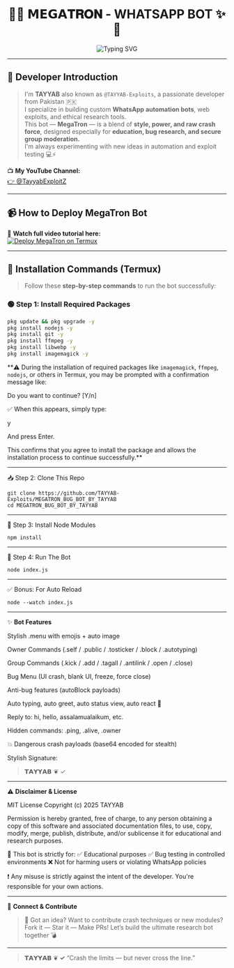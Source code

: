 
<h1 align="center">🤖✨ 𝗠𝗘𝗚𝗔𝐓𝐑𝐎𝐍 - WHATSAPP BOT ✨🤖</h1>
<p align="center">
   <img src="https://readme-typing-svg.demolab.com?font=Fira+Code&size=22&pause=1000&color=00FF9F&center=true&width=440&lines=Created+By+TAYYAB+%E2%9D%A6%EF%B8%8F+✓;Powerful+BugBot+With+Crash+Features;Built+With+🔥+Baileys+API" alt="Typing SVG" />
</p>

---

## 👑 Developer Introduction

> I'm **TAYYAB** also known as `@TAYYAB-Exploits`, a passionate developer from Pakistan 🇵🇰  
I specialize in building custom **WhatsApp automation bots**, web exploits, and ethical research tools.  
This bot — **MegaTron** — is a blend of **style, power, and raw crash force**, designed especially for **education, bug research, and secure group moderation.**  
I'm always experimenting with new ideas in automation and exploit testing 💻⚡

📺 **My YouTube Channel:**  
[👉 @TayyabExploitZ](https://www.youtube.com/@TayyabExploitZ)

---

## 📹 How to Deploy MegaTron Bot

🎥 **Watch full video tutorial here:**  
[![Deploy MegaTron on Termux](https://img.shields.io/badge/YOUTUBE-WATCH%20NOW-red?logo=youtube)](https://youtu.be/fSxWt660Z2U?si=gSJYdiLIYvOFIvuZ)

---

## 🚀 Installation Commands (Termux)

> Follow these **step-by-step commands** to run the bot successfully:

### 🟢 Step 1: Install Required Packages
```bash
pkg update && pkg upgrade -y
pkg install nodejs -y
pkg install git -y
pkg install ffmpeg -y
pkg install libwebp -y
pkg install imagemagick -y
```
**⚠️ During the installation of required packages like `imagemagick`, `ffmpeg`, `nodejs`, or others in Termux, you may be prompted with a confirmation message like:

Do you want to continue? [Y/n]

✅ When this appears, simply type:

y

And press Enter.

This confirms that you agree to install the package and allows the installation process to continue successfully.**

---

📥 Step 2: Clone This Repo

```
git clone https://github.com/TAYYAB-Exploits/MEGATRON_BUG_BOT_BY_TAYYAB
cd MEGATRON_BUG_BOT_BY_TAYYAB
```

---

🧱 Step 3: Install Node Modules
```
npm install
```

---

🔐 Step 4: Run The Bot
```
node index.js
```

---

✅ Bonus: For Auto Reload
```
node --watch index.js
```

---

✨ **Bot Features**

Stylish .menu with emojis + auto image

Owner Commands (.self / .public / .tosticker / .block / .autotyping)

Group Commands (.kick / .add / .tagall / .antilink / .open / .close)

Bug Menu (UI crash, blank UI, freeze, force close)

Anti-bug features (autoBlock payloads)

Auto typing, auto greet, auto status view, auto react 💖

Reply to: hi, hello, assalamualaikum, etc.

Hidden commands: .ping, .alive, .owner

💥 Dangerous crash payloads (base64 encoded for stealth)

Stylish Signature:

> 𝗧𝗔𝗬𝗬𝗔𝗕 ❦️ ✓





---

⚠️ **Disclaimer & License**

MIT License
Copyright (c) 2025 TAYYAB

Permission is hereby granted, free of charge, to any person obtaining a copy
of this software and associated documentation files, to use, copy, modify, merge,
publish, distribute, and/or sublicense it for educational and research purposes.

🚫 This bot is strictly for:
✅ Educational purposes
✅ Bug testing in controlled environments
❌ Not for harming users or violating WhatsApp policies

❗ Any misuse is strictly against the intent of the developer. You're responsible for your own actions.


---

🧠 **Connect & Contribute**

> 💬 Got an idea? Want to contribute crash techniques or new modules?
Fork it — Star it — Make PRs!
Let’s build the ultimate research bot together 💣




---

> **𝗧𝗔𝗬𝗬𝗔𝗕 ❦️ ✓**
“Crash the limits — but never cross the line.”

